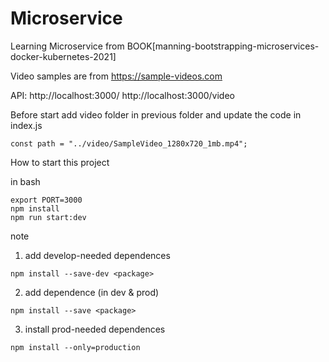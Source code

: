 # Microservice
Learning Microservice from BOOK[manning-bootstrapping-microservices-docker-kubernetes-2021]


Video samples are from https://sample-videos.com

API: 
http://localhost:3000/
http://localhost:3000/video


Before start
add video folder in previous folder and update the code in index.js
```
const path = "../video/SampleVideo_1280x720_1mb.mp4";
```


How to start this project

in bash
```
export PORT=3000
npm install
npm run start:dev
```



note
1. add develop-needed dependences
```
npm install --save-dev <package>
```

2. add dependence (in dev & prod)
```
npm install --save <package>
```

3. install prod-needed dependences
```
npm install --only=production
```
